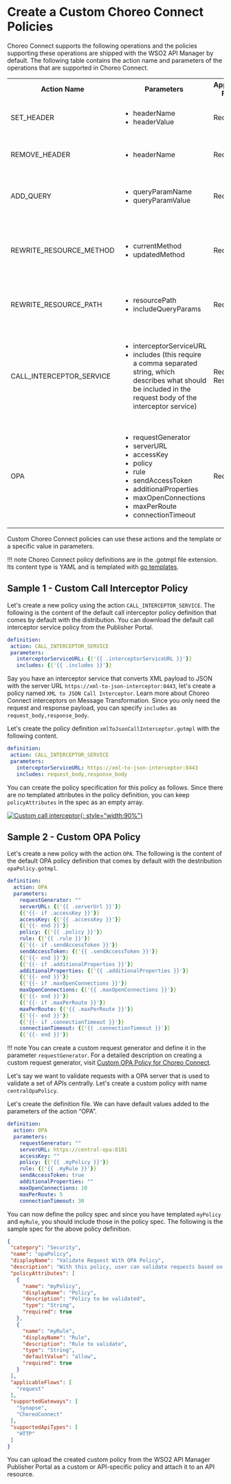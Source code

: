 # Create a Custom Choreo Connect Policies

Choreo Connect supports the following operations and the policies supporting these operations are shipped with the WSO2 API Manager by default. The following table contains the action name and parameters of the operations that are supported in Choreo Connect.


<table>
 <tr>
    <th>Action Name</th>
    <th>Parameters</th>
    <th>Applicable Flows</th>
    <th>Description</th>
 </tr>
 <tr>
    <td>SET_HEADER</td>
    <td>
        <ul>
            <li>headerName</li>
            <li>headerValue</li>
        </ul></td>
    <td>Request</td>
    <td>Set a header in the request flow.</td>
 </tr>
 <tr>
    <td>REMOVE_HEADER</td>
    <td>
        <ul>
            <li>headerName</li>
        </ul></td>
    <td>Request</td>
    <td>Remove a header in the request flow.</td>
 </tr>
 <tr>
    <td>ADD_QUERY</td>
    <td>
        <ul>
            <li>queryParamName</li>
            <li>queryParamValue</li>
        <ul></td>
    <td>Request</td>
    <td>Add a query param in the request flow.</td>
 </tr>
 <tr>
    <td>REWRITE_RESOURCE_METHOD</td>
    <td>
        <ul>
            <li>currentMethod</li>
            <li>updatedMethod</li>
        </ul></td>
    <td>Request</td>
    <td>Change the HTTP method of a resource in the request flow.</td>
 </tr>
 <tr>
    <td>REWRITE_RESOURCE_PATH</td>
    <td>
        <ul>
            <li>resourcePath</li>
            <li>includeQueryParams</li>
        </ul></td>
    <td>Request</td>
    <td>Rewrite the resource path in the request flow.</td>
 </tr>
 <tr>
    <td>CALL_INTERCEPTOR_SERVICE</td>
    <td>
        <ul>
            <li>interceptorServiceURL</li>
            <li>includes (this require a comma separated string, which describes what should be included in the request body of the interceptor service)</li>
        </ul></td>
    <td>Request Response</td>
    <td>Call an interceptor service in request or response flow. For more information, visit <a href="{{base_path}}/deploy-and-publish/deploy-on-gateway/choreo-connect/message-transformation/message-transformation-overview">Message Mediation</a>.</td>
 </tr>
 <tr>
    <td>OPA</td>
    <td>
        <ul>
            <li>requestGenerator</li>
            <li>serverURL</li>
            <li>accessKey</li>
            <li>policy</li>
            <li>rule</li>
            <li>sendAccessToken</li>
            <li>additionalProperties</li>
            <li>maxOpenConnections</li>
            <li>maxPerRoute</li>
            <li>connectionTimeout</li>
        </ul></td>
    <td>Request</td>
    <td>Validate the request against the Open Policy Agent server.</td>
 </tr>
</table>

Custom Choreo Connect policies can use these actions and the template or a specific value in parameters.

!!! note
	Choreo Connect policy definitions are in the .gotmpl file extension. Its content type is YAML and is templated with [go templates](https://pkg.go.dev/text/template).

## Sample 1 - Custom Call Interceptor Policy

Let's create a new policy using the action `CALL_INTERCEPTOR_SERVICE`. The following is the content of the default call interceptor policy definition that comes by default with the distribution. You can download the default call interceptor service policy from the Publisher Portal.

```yaml tab='ccAddHeader.gotmpl'
definition:
 action: CALL_INTERCEPTOR_SERVICE
 parameters:
   interceptorServiceURL: {{'{{ .interceptorServiceURL }}'}}
   includes: {{'{{ .includes }}'}}
```

Say you have an interceptor service that converts XML payload to JSON with the server URL `https://xml-to-json-interceptor:8443`, let's create a policy named `XML to JSON Call Interceptor`. Learn more about Choreo Connect interceptors on Message Transformation. Since you only need the request and response payload, you can specify `includes` as `request_body,response_body`.

Let's create the policy definition `xmlToJsonCallInterceptor.gotmpl` with the following content.

```yaml tab='xmlToJsonCallInterceptor.gotmpl'
definition:
 action: CALL_INTERCEPTOR_SERVICE
 parameters:
   interceptorServiceURL: https://xml-to-json-interceptor:8443
   includes: request_body,response_body
```

You can create the policy specification for this policy as follows. Since there are no templated attributes in the policy definition, you can keep `policyAttributes` in the spec as an empty array.

[![Custom call interceptor]({{base_path}}/assets/img/design/api-policies/custom-call.png){: style="width:90%"}]({{base_path}}/assets/img/design/api-policies/custom-call.png)

## Sample 2 - Custom OPA Policy

Let's create a new policy with the action `OPA`. The following is the content of the default OPA policy definition that comes by default with the destribution `opaPolicy.gotmpl`.

```yaml tab='opaPolicy.gotmpl'
definition:
  action: OPA
  parameters:
    requestGenerator: ""
    serverURL: {{'{{ .serverUrl }}'}}
    {{'{{- if .accessKey }}'}}
    accessKey: {{'{{ .accessKey }}'}}
    {{'{{- end }}'}}
    policy: {{'{{ .policy }}'}}
    rule: {{'{{ .rule }}'}}
    {{'{{- if .sendAccessToken }}'}}
    sendAccessToken: {{'{{ .sendAccessToken }}'}}
    {{'{{- end }}'}}
    {{'{{- if .additionalProperties }}'}}
    additionalProperties: {{'{{ .additionalProperties }}'}}
    {{'{{- end }}'}}
    {{'{{- if .maxOpenConnections }}'}}
    maxOpenConnections: {{'{{ .maxOpenConnections }}'}}
    {{'{{- end }}'}}
    {{'{{- if .maxPerRoute }}'}}
    maxPerRoute: {{'{{ .maxPerRoute }}'}}
    {{'{{- end }}'}}
    {{'{{- if .connectionTimeout }}'}}
    connectionTimeout: {{'{{ .connectionTimeout }}'}}
    {{'{{- end }}'}}
```

!!! note
    You can create a custom request generator and define it in the parameter `requestGenerator`. For a detailed description on creating a custom request generator, visit [Custom OPA Policy for Choreo Connect]({{base_path}}/design/api-security/opa-validation/custom-opa-policy-for-choreo-connect/).

Let's say we want to validate requests with a OPA server that is used to validate a set of APIs centrally. Let's create a custom policy with name `centralOpaPolicy`.

Let's create the definition file. We can have default values added to the parameters of the action “OPA”.

```yaml tab='centralOpaPolicy.gotmpl'
definition:
  action: OPA
  parameters:
    requestGenerator: ""
    serverURL: https://central-opa:8181
    accessKey: ""
    policy: {{'{{ .myPolicy }}'}}
    rule: {{'{{ .myRule }}'}}
    sendAccessToken: true
    additionalProperties: ""
    maxOpenConnections: 10
    maxPerRoute: 5
    connectionTimeout: 30
```

You can now define the policy spec and since you have templated `myPolicy` and `myRule`, you should include those in the policy spec. The following is the sample spec for the above policy definition.

```json tab='centralOpaPolicy.json'
{
 "category": "Security",
 "name": "opaPolicy",
 "displayName": "Validate Request With OPA Policy",
 "description": "With this policy, user can validate requests based on the OPA policy engine",
 "policyAttributes": [
   {
     "name": "myPolicy",
     "displayName": "Policy",
     "description": "Policy to be validated",
     "type": "String",
     "required": true
   },
   {
     "name": "myRule",
     "displayName": "Rule",
     "description": "Rule to validate",
     "type": "String",
     "defaultValue": "allow",
     "required": true
   }
 ],
 "applicableFlows": [
   "request"
 ],
 "supportedGateways": [
   "Synapse",
   "ChoreoConnect"
 ],
 "supportedApiTypes": [
   "HTTP"
 ]
}
```

You can upload the created custom policy from the WSO2 API Manager Publisher Portal as a custom or API-specific policy and attach it to an API resource.
